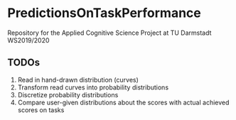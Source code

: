 # PredictionsOnTaskPerformance

Repository for the Applied Cognitive Science Project at TU Darmstadt WS2019/2020

## TODOs

1. Read in hand-drawn distribution (curves)
2. Transform read curves into probability distributions
3. Discretize probability distributions
4. Compare user-given distributions about the scores with actual achieved scores on tasks

